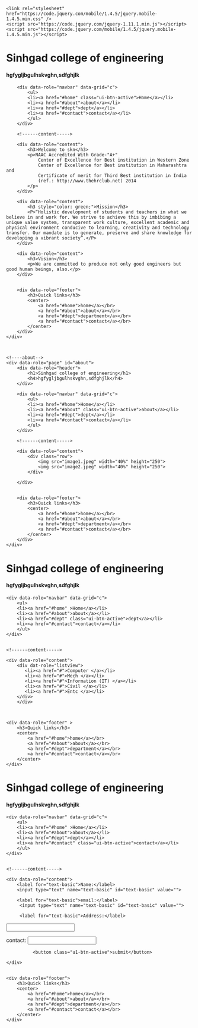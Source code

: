 <!DOCTYPE html>
<html lang="en">
<head>
    <meta charset="UTF-8">
    <meta name="viewport" content="width=device-width, initial-scale=1.0">
    <title>jquery</title>
    
    <link rel="stylesheet" href="https://code.jquery.com/mobile/1.4.5/jquery.mobile-1.4.5.min.css" />
    <script src="https://code.jquery.com/jquery-1.11.1.min.js"></script>
    <script src="https://code.jquery.com/mobile/1.4.5/jquery.mobile-1.4.5.min.js"></script>
</head>
<body>
    <!----home-->
    <div data-role="page" id="home">
        <div data-role="header">
            <h1>Sinhgad college of engineering</h1>
            <h4>hgfygljbgulhskvghn,sdfghjlk</h4>
        </div>

        <div data-role="navbar" data-grid="c">
            <ul>
            <li><a href="#home" class="ui-btn-active">Home</a></li>
            <li><a href="#about">about</a></li>
            <li><a href="#dept">dept</a></li>
            <li><a href="#contact">contact</a></li>
            </ul>
        </div>

        <!------content----->

        <div data-role="content">
            <h3>Welcome to skn</h3>
            <p>NAAC Accredited With Grade-"A+"
                Center of Excellence for Best institution in Western Zone
                Center of Excellence for Best institution in Maharashtra and
                Certificate of merit for Third Best institution in India
                (ref.: http://www.thehrclub.net) 2014
            </p>
        </div>

        <div data-role="content">
            <h3 style="color: green;">Mission</h3>
            <P>“Holistic development of students and teachers in what we believe in and work for. We strive to achieve this by imbibing a unique value system, transparent work culture, excellent academic and physical environment conducive to learning, creativity and technology transfer. Our mandate is to generate, preserve and share knowledge for developing a vibrant society”.</P>
        </div>

        <div data-role="content">
            <h3>Vision</h3>
            <p>We are committed to produce not only good engineers but good human beings, also.</p>
        </div>


        <div data-role="footer">
            <h3>Quick links</h3>
            <center>
                <a href="#home">home</a></br>
                <a href="#about">about</a></br>
                <a href="#dept">department</a></br>
                <a href="#contact">contact</a></br>
            </center>
        </div>
    </div>



    <!----about-->
    <div data-role="page" id="about">
        <div data-role="header">
            <h1>Sinhgad college of engineering</h1>
            <h4>hgfygljbgulhskvghn,sdfghjlk</h4>
        </div>

        <div data-role="navbar" data-grid="c">
            <ul>
            <li><a href="#home">Home</a></li>
            <li><a href="#about" class="ui-btn-active">about</a></li>
            <li><a href="#dept">dept</a></li>
            <li><a href="#contact">contact</a></li>
            </ul>
        </div>

        <!------content----->

        <div data-role="content">
            <div class="row">
                <img src="image1.jpeg" width="40%" height="250">
                <img src="image2.jpeg" width="40%" height="250">
            </div>
            
        </div>


        <div data-role="footer">
            <h3>Quick links</h3>
            <center>
                <a href="#home">home</a></br>
                <a href="#about">about</a></br>
                <a href="#dept">department</a></br>
                <a href="#contact">contact</a></br>
            </center>
        </div>
    </div>



<!----Dept-->
<div data-role="page" id="dept">
    <div data-role="header">
        <h1>Sinhgad college of engineering</h1>
        <h4>hgfygljbgulhskvghn,sdfghjlk</h4>
    </div>

    <div data-role="navbar" data-grid="c">
        <ul>
        <li><a href="#home" >Home</a></li>
        <li><a href="#about">about</a></li>
        <li><a href="#dept" class="ui-btn-active">dept</a></li>
        <li><a href="#contact">contact</a></li>
        </ul>
    </div>
    

    <!------content----->

    <div data-role="content">
        <div dat-role="listview">
           <li><a href="#">Computer </a></li>
           <li><a href="#">Mech </a></li>
           <li><a href="#">Information (IT) </a></li>
           <li><a href="#">Civil </a></li>
           <li><a href="#">Entc </a></li>
        </div>
        </div>
    


    <div data-role="footer" >
        <h3>Quick links</h3>
        <center>
            <a href="#home">home</a></br>
            <a href="#about">about</a></br>
            <a href="#dept">department</a></br>
            <a href="#contact">contact</a></br>
        </center>
    </div>
</div>


<!---Contact--->
<div data-role="page" id="contact">
    <div data-role="header">
        <h1>Sinhgad college of engineering</h1>
        <h4>hgfygljbgulhskvghn,sdfghjlk</h4>
    </div>

    <div data-role="navbar" data-grid="c">
        <ul>
        <li><a href="#home" >Home</a></li>
        <li><a href="#about">about</a></li>
        <li><a href="#dept">dept</a></li>
        <li><a href="#contact" class="ui-btn-active">contact</a></li>
        </ul>
    </div>
    

    <!------content----->

    <div data-role="content">
        <label for="text-basic">Name:</label>
        <input type="text" name="text-basic" id="text-basic" value="">

        <label for="text-basic">email:</label>
         <input type="text" name="text-basic" id="text-basic" value="">

         <label for="text-basic">Address:</label>
<input type="text" name="text-basic" id="text-basic" value="">
          
<label for="text-basic">contact:</label>
<input type="text" name="text-basic" id="text-basic" value="">

              <button class="u1-btn-active">submit</button>
        
    </div>


    <div data-role="footer">
        <h3>Quick links</h3>
        <center>
            <a href="#home">home</a></br>
            <a href="#about">about</a></br>
            <a href="#dept">department</a></br>
            <a href="#contact">contact</a></br>
        </center>
    </div>
</div>

</body>
</html>
